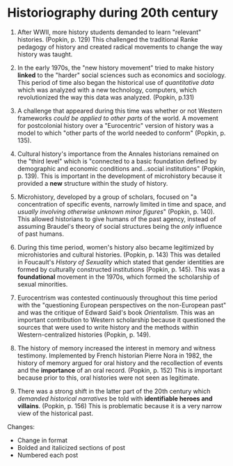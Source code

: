 # Historiography during 20th century 

1. After WWII, more history students demanded to learn "relevant" histories. (Popkin, p. 129) This challenged the traditional Ranke pedagogy of history and created radical movements to change the way history was taught. 

2. In the early 1970s, the "new history movement" tried to make history **linked** to the "harder" social sciences such as economics and sociology. This period of time also began the historical use of *quantitative data* which was analyzed with a new technology, computers, which revolutionized the way this data was analyzed. (Popkin, p.131)

3. A challenge that appeared during this time was whether or not Western frameworks *could be applied to other parts* of the world. A movement for postcolonial history over a "Eurocentric" version of history was a model to which "other parts of the world needed to conform" (Popkin, p. 135). 

4. Cultural history's importance from the Annales historians remained on the "third level" which is "connected to a basic foundation defined by demographic and economic conditions and...social institutions" (Popkin, p. 139). This is important in the development of microhistory because it provided a **new** structure within the study of history. 

5. Microhistory, developed by a group of scholars, focused on "a concentration of specific events, narrowly limited in time and space, and *usually involving otherwise unknown minor figures*" (Popkin, p. 140). This allowed historians to give humans of the past agency, instead of assuming Braudel's theory of social structures being the *only* influence of past humans. 

6. During this time period, women's history also became legitimized by microhistories and cultural histories. (Popkin, p. 143) This was detailed in Foucault's *History of Sexuality* which stated that gender identities are formed by culturally constructed institutions (Popkin, p. 145). This was a **foundational** movement in the 1970s, which formed the scholarship of sexual minorities. 

7. Eurocentrism was contested continuously throughout this time period with the "questioning European perspectives on the non-European past" and was the critique of Edward Said's book *Orientalism*. This was an important contribution to Western scholarship because it questioned the sources that were used to write history and the methods within Western-centralized histories (Popkin, p. 149). 

8. The history of memory increased the interest in memory and witness testimony. Implemented by French historian Pierre Nora in 1982, the history of memory argued for oral history and the recollection of events and the **importance** of an oral record. (Popkin, p. 152) This is important because prior to this, oral histories were not seen as legitimate. 

9. There was a strong shift in the latter part of the 20th century which *demanded historical narratives* be told with **identifiable heroes and villains**. (Popkin, p. 156) This is problematic because it is a very narrow view of the historical past. 

Changes: 
* Change in format 
* Bolded and italicized sections of post 
* Numbered each post 
